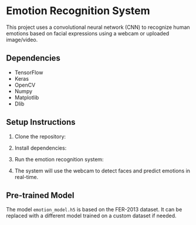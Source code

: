 # Emotion Recognition System

This project uses a convolutional neural network (CNN) to recognize human emotions based on facial expressions using a webcam or uploaded image/video.

## Dependencies

- TensorFlow
- Keras
- OpenCV
- Numpy
- Matplotlib
- Dlib

## Setup Instructions

1. Clone the repository:

2. Install dependencies:

3. Run the emotion recognition system:

4. The system will use the webcam to detect faces and predict emotions in real-time.

## Pre-trained Model

The model `emotion_model.h5` is based on the FER-2013 dataset. It can be replaced with a different model trained on a custom dataset if needed.
